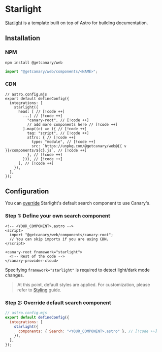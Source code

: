 <script setup>
import { data } from '../../../shared.data.js'
const v = data["@getcanary/web"];
</script>

# Starlight

[Starlight](https://starlight.astro.build/) is a template built on top of Astro for building documentation.

## Installation

### NPM

```bash
npm install @getcanary/web
```

```js
import "@getcanary/web/components/<NAME>";
```

### CDN

```js-vue
// astro.config.mjs
export default defineConfig({
  integrations: [
    starlight({
      head: [ // [!code ++]
        ...[ // [!code ++]
          "canary-root", // [!code ++]
          // add more components here // [!code ++]
        ].map((c) => ({ // [!code ++]
          tag: "script", // [!code ++]
          attrs: { // [!code ++]
            type: "module", // [!code ++]
            src: `https://unpkg.com/@getcanary/web@{{ v }}/components/${c}.js`, // [!code ++]
          }, // [!code ++]
        })), // [!code ++]
      ], // [!code ++]
    }),
  ],
});
```

## Configuration

You can [override](https://starlight.astro.build/reference/overrides/#search) Starlight's default search component to use Canary's.

### Step 1: Define your own search component

```html{7}
<!-- <YOUR_COMPONENT>.astro -->
<script>
  import "@getcanary/web/components/canary-root";
  // You can skip imports if you are using CDN.
</script>

<canary-root framework="starlight">
  <!-- Rest of the code -->
</canary-provider-cloud>
```

Specifying `framework="starlight"` is required to detect light/dark mode changes.

> At this point, default styles are applied. For customization, please refer to [Styling](/docs/customization/styling) guide.

### Step 2: Override default search component

```js
// astro.config.mjs
export default defineConfig({
  integrations: [
    starlight({
      components: { Search: "<YOUR_COMPONENT>.astro" }, // [!code ++]
    }),
  ],
});
```
